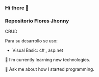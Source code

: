 ### Hi there 👋
### Repositorio Flores Jhonny

CRUD

Para su desarrollo se uso:

- Visual Basic: c# , asp.net


🌱 I’m currently learning new technologies.

💬 Ask me about how I started programming.
